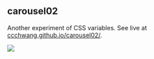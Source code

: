 ## carousel02

Another experiment of CSS variables. See live at [ccchwang.github.io/carousel02/](https://ccchwang.github.io/carousel02/).

![](https://i.ibb.co/5TrkHPx/Screen-Shot-2019-03-26-at-5-10-24-PM.png)

